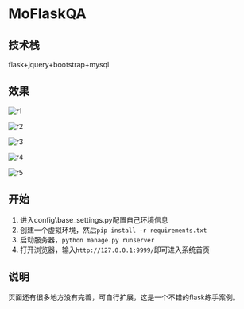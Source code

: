 # MoFlaskQA

## 技术栈

flask+jquery+bootstrap+mysql



## 效果

![r1](https://github.com/sheppyy/MoFlaskQA/blob/master/static/imgs/r1.PNG)

![r2](https://github.com/sheppyy/MoFlaskQA/blob/master/static/imgs/r2.PNG)

![r3](https://github.com/sheppyy/MoFlaskQA/blob/master/static/imgs/r3.PNG)

![r4](https://github.com/sheppyy/MoFlaskQA/blob/master/static/imgs/r4.PNG)

![r5](https://github.com/sheppyy/MoFlaskQA/blob/master/static/imgs/r5.PNG)



## 开始

1. 进入config\base_settings.py配置自己环境信息
2. 创建一个虚拟环境，然后`pip install -r requirements.txt`
3. 启动服务器，`python manage.py runserver`
4. 打开浏览器，输入`http://127.0.0.1:9999/`即可进入系统首页



## 说明

页面还有很多地方没有完善，可自行扩展，这是一个不错的flask练手案例。

